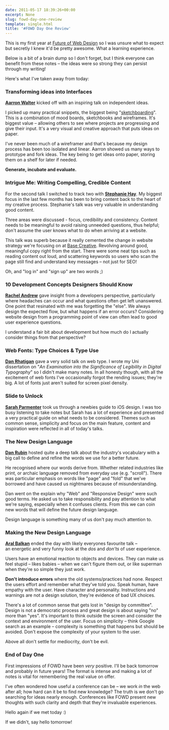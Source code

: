 ```yaml
---
date: 2011-05-17 18:39:26+00:00
excerpt: None
slug: fowd-day-one-review
template: single.html
title: '#FOWD Day One Review'
---
```


This is my first year at [Future of Web Design](http://futureofwebdesign.com/london-2011/) so I was unsure what to expect but secretly I knew it'd be pretty awesome. What a learning experience.

Below is a bit of a brain dump so I don't forget, but I think everyone can benefit from these notes – the ideas were so strong they can persist through my writing!

Here's what I've taken away from today:


### Transforming ideas into Interfaces


**[Aarron Walter](http://aarronwalter.com/)** kicked off with an inspiring talk on independent ideas.

I picked up many practical snippets, the biggest being "[sketchboarding](http://www.youtube.com/watch?v=iVFTBj_BYy0)". This is a combination of mood boards, sketchbooks and wireframes. It's biggest value – allowing others to see where projects are progressing and give their input. It's a very visual and creative approach that puts ideas on paper.

I've never been much of a wireframer and that's because my design process has been too isolated and linear. Aarron showed us many ways to prototype and fork ideas. The key being to get ideas onto paper, storing them on a shelf for later if needed.

**Generate, incubate and evaluate.**


### Intrigue Me: Writing Compelling, Credible Content


For the second talk I switched to track two with **[Stephanie Hay](http://twitter.com/#!/steph_hay)**. My biggest focus in the last few months has been to bring content back to the heart of my creative process. Stephanie's talk was very valuable in understanding good content.

Three areas were discussed - focus, credibility and consistency. Content needs to be meaningful to avoid raising unneeded questions, thus helpful; don't assume the user knows what to do when arriving at a website.

This talk was superb because it really cemented the change in website strategy we're focusing on at [Base Creative](http://www.basecreative.eu). Revolving around good, meaningful copy right from the start. There were some neat tips such as reading content out loud, and scattering keywords so users who scan the page still find and understand key messages – not just for SEO!

Oh, and "log in" and "sign up" are two words ;)


### 10 Development Concepts Designers Should Know


**[Rachel Andrew](http://www.rachelandrew.co.uk/)** gave insight from a developers perspective, particularly where headaches can occur and what questions often get left unanswered. One point that resinated with me was forgetting the "else". We always design the expected flow, but what happens if an error occurs? Considering website design from a programming point of view can often lead to good user experience questions.

I understand a fair bit about development but how much do I actually consider things from that perspective?


### Web Fonts: Type Choices & Type Use


**[Dan Rhatigan](http://www.ultrasparky.org/)** gave a very solid talk on web type. I wrote my Uni dissertation on "_An Examination into the Significance of Legibility in Digital Typography_" so I didn't make many notes. In all honesty though, with all the excitement of web fonts I've occasionally forgot the rending issues; they're big. A lot of fonts just aren't suited for screen pixel density.


### Slide to Unlock


**[Sarah Parmenter](http://www.sazzy.co.uk/)** took us through a newbies guide to iOS design. I was too busy listening to take notes but Sarah has a lot of experience and presented a very practical guide on what needs to be considered. Themes such as common sense, simplicity and focus on the main feature, content and inspiration were reflected in all of today's talks.


### The New Design Language


**[Dan Rubin](http://superfluouslife.org)** hosted quite a deep talk about the industry's vocabulary with a big call to define and refine the words we use for a better future.

He recognised where our words derive from. Whether related industries like print, or archaic language removed from everyday use (e.g. "scroll"). There was particular emphasis on words like "page" and "fold" that we've borrowed and have caused us nightmares because of misunderstanding.

Dan went on the explain why "Web" and "Responsive Design" were such good terms. He asked us to take responsibility and pay attention to what we're saying, especially when it confuses clients. From this we can coin new words that will define the future design language.

Design language is something many of us don't pay much attention to.


### Making the New Design Language


**[Aral Balkan](http://aralbalkan.com/)** ended the day with likely everyones favourite talk – an energetic and very funny look at the _dos_ and _don'ts_ of user experience.

Users have an emotional reaction to objects and devices. They can make us feel stupid – likes babies – when we can't figure them out, or like superman when they're so simple they just work.

**Don't introduce errors** where the old systems/practices had none. Respect the users effort and remember what they've told you. Speak human, have empathy with the user. Have character and personality. Instructions and warnings are not a design solution, they're evidence of bad UX choices.

There's a lot of common sense that gets lost in "design by committee". Design is not a democratic process and great design is about saying "no" more than "yes". It's important to think outside the screen and consider the context and environment of the user. Focus on simplicity – think Google search as an example – complexity is something that happens but should be avoided. Don't expose the complexity of your system to the user.

Above all don't settle for mediocrity, don't be evil.


### End of Day One


First impressions of FOWD have been _very_ positive. I'll be back tomorrow and probably in future years! The format is intense and making a lot of notes is vital for remembering the real value on offer.

I've often wondered how useful a conference can be – we work _in_ the web after all; how hard can it be to find new knowledge? The truth is we don't go searching for ideas nearly enough. Conferences like FOWD present new thoughts with such clarity and depth that they're invaluable experiences.

Hello again if we met today :)

If we didn't, say hello tomorrow!
